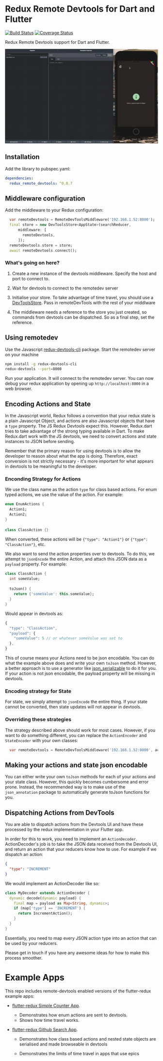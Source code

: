 # Redux Remote Devtools for Dart and Flutter

[![Build Status](https://travis-ci.com/MichaelMarner/dart-redux-remote-devtools.svg?branch=master)](https://travis-ci.com/MichaelMarner/dart-redux-remote-devtools) [![Coverage Status](https://coveralls.io/repos/github/MichaelMarner/dart-redux-remote-devtools/badge.svg?branch=master)](https://coveralls.io/github/MichaelMarner/dart-redux-remote-devtools?branch=master)

Redux Remote Devtools support for Dart and Flutter.

![Devtools Demo](https://github.com/MichaelMarner/dart-redux-remote-devtools/raw/master/doc/assets/DartReduxDemo.gif)

## Installation

Add the library to pubspec.yaml:

```yaml
dependencies:
  redux_remote_devtools: ^0.0.7
```

## Middleware configuration

Add the middleware to your Redux configuration:

```dart
  var remoteDevtools = RemoteDevToolsMiddleware('192.168.1.52:8000');
  final store = new DevToolsStore<AppState>(searchReducer,
      middleware: [
        remoteDevtools,
      ]);
  remoteDevtools.store = store;
  await remoteDevtools.connect();
```

### What's going on here?

1. Create a new instance of the devtools middleware. Specify the host and port to connect to.

1. Wait for devtools to connect to the remotedev server

1. Initialise your store. To take advantage of time travel, you should use a [DevToolsStore](https://pub.dartlang.org/packages/redux_dev_tools). Pass in remoteDevTools with the rest of your middlware

1. The middleware needs a reference to the store you just created, so commands from devtools can be dispatched. So as a final step, set the reference.

## Using remotedev

Use the Javascript [redux-devtools-cli](https://github.com/reduxjs/redux-devtools/tree/master/packages/redux-devtools-cli) package. Start the remotedev server on your machine

```bash
npm install -g redux-devtools-cli
redux-devtools --port=8000
```

Run your application. It will connect to the remotedev server. You can now debug your redux application by opening up `http://localhost:8000` in a web browser.

## Encoding Actions and State

In the Javascript world, Redux follows a convention that your redux state is a plain Javascript Object, and actions are also Javascript objects that have a `type` property. The JS Redux Devtools expect this. However, Redux.dart tries to take advantage of the strong typing available in Dart. To make Redux.dart work with the JS devtools, we need to convert actions and state instances to JSON before sending.

Remember that the primary reason for using devtools is to allow the developer to reason about what the app is doing. Therefore, exact conversion is not strictly necessary - it's more important for what appears in devtools to be meaningful to the developer.

### Enconding Strategy for Actions

We use the class name as the action `type` for class based actions. For enum typed actions, we use the value of the action. For example:

```dart
enum EnumActions {
  Action1;
  Action2;
}

class ClassAction {}
```

When converted, these actions will be `{"type": "Action1"}` or `{"type": "ClassAction"}`, etc.

We also want to send the action properties over to devtools. To do this, we attempt to `jsonEncode` the entire Action, and attach this JSON data as a `payload` property. For example:

```dart
class ClassAction {
  int someValue;

  toJson() {
    return {'someValue': this.someValue};
  }
}
```

Would appear in devtools as:

```js
{
  "type": "ClassAction",
  "payload": {
    "someValue": 5 // or whatever someValue was set to
  },
}
```

This of course means your Actions need to be json encodable. You can do what the example above does and write your own `toJson` method. However, a better approach is to use a generator like [json_serializable](https://pub.dartlang.org/packages/json_serializable) to do it for you. If your action is not json encodable, the payload property will be missing in devtools.

### Encoding strategy for State

For state, we simply attempt to `jsonEncode` the entire thing. If your state cannot be converted, then state updates will not appear in devtools.

### Overriding these strategies

The strategy described above should work for most cases. However, if you want to do something different, you can replace the `ActionEncoder` and `StateEncoder` with your own classes:

```dart
  var remoteDevtools = RemoteDevToolsMiddleware('192.168.1.52:8000', actionEncoder: new MyCoolActionEncoder());
```

## Making your actions and state json encodable

You can either write your own `toJson` methods for each of your actions and your state class. However, this quickly becomes cumbersome and error prone. Instead, the recommended way is to make use of the `json_annotation` package to automatically generate toJson functions for you.

## Dispatching Actions from DevTools

You are able to dispatch actions from the Devtools UI and have these processed by the redux implementation in your Flutter app.

In order for this to work, you need to implement an `ActionDecoder`. ActionDecoder's job is to take the JSON data received from the Devtools UI, and return an action that your reducers know how to use. For example if we dispatch an action:

```json
{
  "type": "INCREMENT"
}
```

We would implement an ActionDecoder like so:

```dart
class MyDecoder extends ActionDecoder {
  dynamic decode(dynamic payload) {
    final map = payload as Map<String, dynamic>;
    if (map['type'] == 'INCREMENT') {
      return IncrementAction();
    }
  }
}
```

Essentially, you need to map every JSON action type into an action that can be used by your reducers.

Please get in touch if you have any awesome ideas for how to make this process smoother.

# Example Apps

This repo includes remote-devtools enabled versions of the flutter-redux example apps:

- [flutter-redux Simple Counter App](https://github.com/MichaelMarner/dart-redux-remote-devtools/tree/master/example/counter).

  - Demonstrates how enum actions are sent to devtools.
  - Shows how time travel works.

* [flutter-redux Github Search App](https://github.com/MichaelMarner/dart-redux-remote-devtools/tree/master/example/githubsearch).

  - Demonstrates how class based actions and nested state objects are serialised and made browseable in devtools

  - Demonstrates the limits of time travel in apps that use epics

